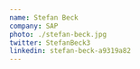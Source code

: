 ```yaml
---
name: Stefan Beck
company: SAP
photo: ./stefan-beck.jpg
twitter: StefanBeck3
linkedin: stefan-beck-a9319a82
---
```

